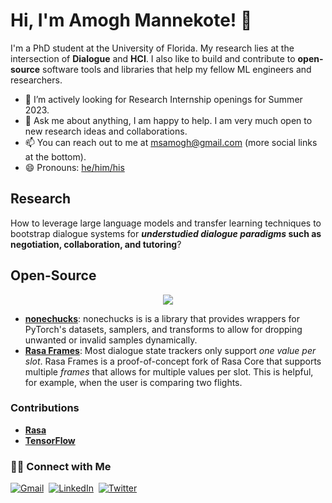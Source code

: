 # Hi, I'm Amogh Mannekote! 👋

I'm a PhD student at the University of Florida. My research lies at the intersection of **Dialogue** and **HCI**. I also like to build and contribute to **open-source** software tools and libraries that help my fellow ML engineers and researchers.

- 🌱 I’m actively looking for Research Internship openings for Summer 2023.
- 💬 Ask me about anything, I am happy to help. I am very much open to new research ideas and collaborations.
- 📫 You can reach out to me at [msamogh@gmail.com](msamogh@gmail.com) (more social links at the bottom).
- 😄 Pronouns: [he/him/his](https://en.pronouns.page/he)

## Research
How to leverage large language models and transfer learning techniques to bootstrap dialogue systems for **_understudied dialogue paradigms_ such as negotiation, collaboration, and tutoring**?


## Open-Source
<!-- I have developed a multiple open-source tools and libraries for ML practitioners. -->


<p align="center">
  <picture>
<source 
  srcset="https://github-readme-stats.vercel.app/api?username=msamogh&show_icons=true&theme=swift"
  media="(prefers-color-scheme: dark)"
/>
<source
  srcset="https://github-readme-stats.vercel.app/api?username=msamogh&show_icons=true"
  media="(prefers-color-scheme: solarized-light), (prefers-color-scheme: no-preference)"
/>
<img src="https://github-readme-stats.vercel.app/api?username=msamogh&show_icons=true&theme=solarized-light" />
</picture>
  
</p>

- **[nonechucks](https://github.com/msamogh/nonechucks)**: nonechucks is is a library that provides wrappers for PyTorch's datasets, samplers, and transforms to allow for dropping unwanted or invalid samples dynamically.
- **[Rasa Frames](https://github.com/msamogh/rasa-frames)**: Most dialogue state trackers only support _one value per slot_. Rasa Frames is a proof-of-concept fork of Rasa Core that supports multiple _frames_ that allows for multiple values per slot. This is helpful, for example, when the user is comparing two flights.

### Contributions
- **[Rasa](https://github.com/rasahq/rasa/pulls?q=is%3Apr+author%3Amsamogh+is%3Aclosed+)**
- **[TensorFlow](https://github.com/tensorflow/tensorflow/pulls?q=is%3Apr+author%3Amsamogh+is%3Aclosed+)**

### 🤝🏻 Connect with Me
<p align="left">
<a href="mailto:msamogh@gmail.com"><img src="https://img.shields.io/badge/gmail-%23D14836.svg?&style=for-the-badge&logo=gmail&logoColor=white" alt="Gmail" /></a>&nbsp;
<a href="https://www.linkedin.com/in/msamogh"><img src="https://img.shields.io/badge/linkedin-%230077B5.svg?&style=for-the-badge&logo=linkedin&logoColor=white" alt="LinkedIn" /></a>&nbsp;
<!-- <a href="https://leetcode.com/bolt_coder"><img src="https://img.shields.io/badge/leetcode-FFA116?&style=for-the-badge&logo=leetcode&logoColor=black" alt="Leetcode"/></a>&nbsp;
<a href="https://www.codechef.com/users/bolt_coder"><img src="https://img.shields.io/badge/codechef-5B4638?&style=for-the-badge&logo=codechef&logoColor=white" alt="Codechef"/></a>&nbsp; -->
<a href="https://twitter.com/msamogh"><img src="https://img.shields.io/badge/Twitter-1DA1F2?style=for-the-badge&logo=twitter&logoColor=white" alt="Twitter" /></a>&nbsp;
<!-- <a href="https://sigmoid.social/@stancosmos"><img src="https://img.shields.io/badge/-MASTODON-%232B90D9?style=for-the-badge&logo=mastodon&logoColor=white" alt="Mastodon" /></a>&nbsp; -->
</p>
